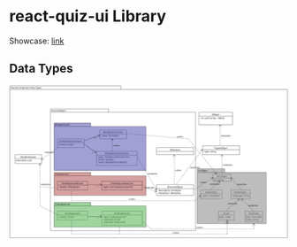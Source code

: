 # react-quiz-ui Library 

Showcase: [link](https://eth-peach-lab.github.io/react-quiz-ui/?path=/docs/exercise-object-multiple-choice-multiplechoice--docs)

## Data Types 
![data-types](./uml.png "UML")